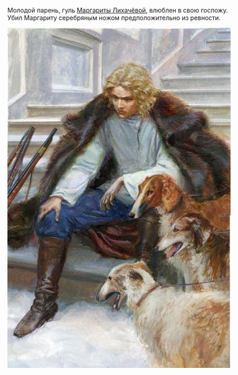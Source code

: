 Молодой парень, гуль [Маргариты Лихачёвой](</Дело/Маргарита Лихачёва.md>), влюблен в свою госпожу. Убил Маргариту серебряным ножом предположительно из ревности.

![портрет|300](/Портрет/псарьИван.jpg)